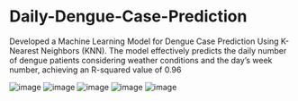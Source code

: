 # Daily-Dengue-Case-Prediction
Developed a Machine Learning Model for Dengue Case Prediction Using K-Nearest Neighbors (KNN). The
model effectively predicts the daily number of dengue patients considering weather conditions and the day’s
week number, achieving an R-squared value of 0.96

![image](https://github.com/user-attachments/assets/7871c1a2-c1c3-496d-8091-bdffa4470c7d)
![image](https://github.com/user-attachments/assets/7843c60e-de71-4e90-830a-0857c320fb07)
![image](https://github.com/user-attachments/assets/5bced89b-97c5-40b0-b75c-f69b87ac367b)
![image](https://github.com/user-attachments/assets/4f58abf9-af05-46be-9e60-4d4339566d41)
![image](https://github.com/user-attachments/assets/e23d6456-cd9a-4bad-bc22-e47b54daffce)


